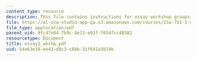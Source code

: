 ```yaml
---
content_type: resource
description: This file contains instructions for essay workshop groups.
file: https://ol-ocw-studio-app-qa.s3.amazonaws.com/courses/21w-731-1-writing-and-experience-exploring-self-in-society-spring-2004/54e63e38ee43d8c3c8bb31f641a3b24b_essay2_wkshp.pdf
file_type: application/pdf
parent_uid: 9fc47e04-7b9c-4e13-e93f-f654fcc48582
resourcetype: Document
title: essay2_wkshp.pdf
uid: 54e63e38-ee43-d8c3-c8bb-31f641a3b24b
---
```

